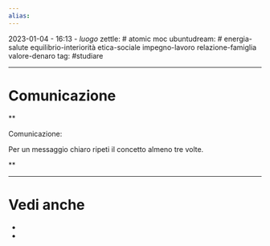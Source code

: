 ```yaml
---
alias: 
---
```

2023-01-04 - 16:13 - *luogo*
zettle: # atomic moc
ubuntudream: # energia-salute equilibrio-interiorità etica-sociale impegno-lavoro relazione-famiglia valore-denaro 
tag: #studiare

---
# Comunicazione

**

Comunicazione:

Per un messaggio chiaro ripeti il concetto almeno tre volte.

**



---
# Vedi anche
- 
- 